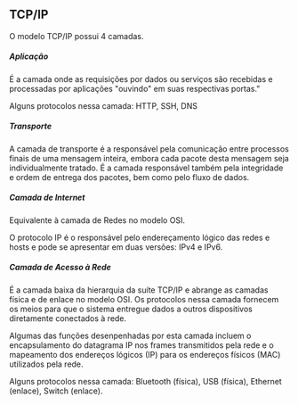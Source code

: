 

## TCP/IP

O modelo TCP/IP possui 4 camadas.

##### Aplicação

É a camada onde as requisições por dados ou serviços são recebidas e processadas por aplicações "ouvindo" em suas respectivas portas."

Alguns protocolos nessa camada: HTTP, SSH, DNS

##### Transporte

A camada de transporte é a responsável pela comunicação entre processos finais de uma mensagem inteira, embora cada pacote desta mensagem seja individualmente tratado. É a camada responsável também pela integridade e ordem de entrega dos pacotes, bem como pelo fluxo de dados.

##### Camada de Internet

Equivalente à camada de Redes no modelo OSI.

O protocolo IP é o responsável pelo endereçamento lógico das redes e hosts e pode se apresentar em duas versões: IPv4 e IPv6.


##### Camada de Acesso à Rede

É a camada baixa da hierarquia da suíte TCP/IP e abrange as camadas física e de enlace no modelo OSI. Os protocolos nessa camada fornecem os meios para que o sistema entregue dados a outros dispositivos diretamente conectados à rede.

Algumas das funções desenpenhadas por esta camada incluem o encapsulamento do datagrama IP nos frames transmitidos pela rede e o mapeamento dos endereços lógicos (IP) para os endereços físicos (MAC) utilizados pela rede.

Alguns protocolos nessa camada: Bluetooth (física), USB (física), Ethernet (enlace), Switch (enlace).